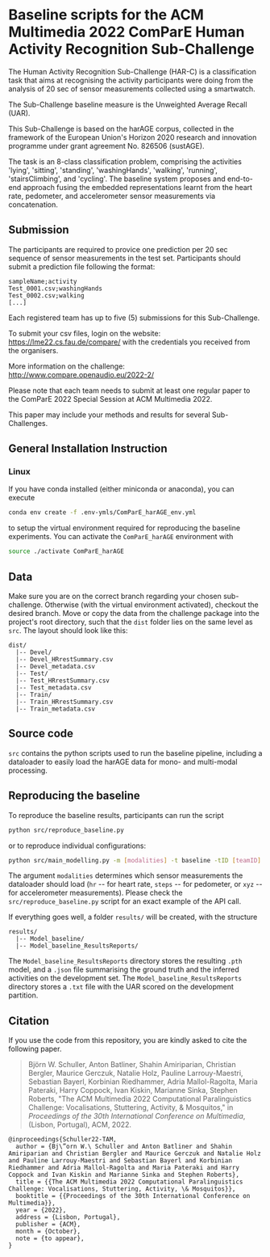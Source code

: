 # Baseline scripts for the ACM Multimedia 2022 ComParE Human Activity Recognition Sub-Challenge


The Human Activity Recognition Sub-Challenge (HAR-C) is a classification task that aims at recognising the activity participants were doing from the analysis of 20 sec of sensor measurements collected using a smartwatch. 

The Sub-Challenge baseline measure is the Unweighted Average Recall (UAR). 

This Sub-Challenge is based on the harAGE corpus, collected in the framework of the European Union's Horizon 2020 research and innovation programme under grant agreement No. 826506 (sustAGE).

The task is an 8-class classification problem, comprising the activities 'lying', 'sitting', 'standing', 'washingHands', 'walking', 'running', 'stairsClimbing', and 'cycling'. The baseline system proposes and end-to-end approach fusing the embedded representations learnt from the heart rate, pedometer, and accelerometer sensor measurements via concatenation. 

## Submission 
The participants are required to provice one prediction per 20 sec sequence of sensor measurements in the test set. Participants should submit a prediction file following the format: 

```
sampleName;activity
Test_0001.csv;washingHands
Test_0002.csv;walking
[...]
```

Each registered team has up to five (5) submissions for this Sub-Challenge.

To submit your csv files, login on the website: https://lme22.cs.fau.de/compare/ 
with the credentials you received from the organisers.

More information on the challenge: http://www.compare.openaudio.eu/2022-2/

Please note that each team needs to submit at least one regular paper to the ComParE 2022 Special Session at ACM Multimedia 2022. 

This paper may include your methods and results for several Sub-Challenges.

## General Installation Instruction 
### Linux
If you have conda installed (either miniconda or anaconda), you can execute
```bash
conda env create -f .env-ymls/ComParE_harAGE_env.yml
```
to setup the virtual environment required for reproducing the baseline experiments. You can activate the `ComParE_harAGE` environment with
```bash
source ./activate ComParE_harAGE
```

## Data
Make sure you are on the correct branch regarding your chosen sub-challenge. Otherwise (with the virtual environment activated), checkout the desired branch. Move or copy the data from the challenge package into the project's root directory, such that the `dist` folder lies on the same level as `src`. The layout should look like this:
```
dist/
  |-- Devel/
  |-- Devel_HRrestSummary.csv
  |-- Devel_metadata.csv
  |-- Test/
  |-- Test_HRrestSummary.csv
  |-- Test_metadata.csv
  |-- Train/
  |-- Train_HRrestSummary.csv
  |-- Train_metadata.csv
```

## Source code
`src` contains the python scripts used to run the baseline pipeline, including a dataloader to easily load the harAGE data for mono- and multi-modal processing. 

## Reproducing the baseline

To reproduce the baseline results, participants can run the script

```bash
python src/reproduce_baseline.py

```

or to reproduce individual configurations:

```bash
python src/main_modelling.py -m [modalities] -t baseline -tID [teamID] -sID [submissionID]

```

The argument `modalities` determines which sensor measurements the dataloader should load (`hr` -- for heart rate, `steps` -- for pedometer, or `xyz` -- for accelerometer measurements). Please check the `src/reproduce_baseline.py` script for an exact example of the API call. 

If everything goes well, a folder `results/` will be created, with the structure
```
results/
  |-- Model_baseline/
  |-- Model_baseline_ResultsReports/
```

The `Model_baseline_ResultsReports` directory stores the resulting `.pth` model, and a `.json` file summarising the ground truth and the inferred activities on the development set. The `Model_baseline_ResultsReports` directory stores a `.txt` file with the UAR scored on the development partition. 

## Citation

If you use the code from this repository, you are kindly asked to cite the following paper.

> Björn W. Schuller, Anton Batliner, Shahin Amiriparian, Christian Bergler, Maurice Gerczuk, Natalie Holz, Pauline Larrouy-Maestri, Sebastian Bayerl, Korbinian Riedhammer, Adria Mallol-Ragolta, Maria Pateraki, Harry Coppock, Ivan Kiskin, Marianne Sinka, Stephen Roberts, "The ACM Multimedia 2022 Computational Paralinguistics Challenge: Vocalisations, Stuttering, Activity, & Mosquitos," in *Proceedings of the 30th International Conference on Multimedia*, (Lisbon, Portugal), ACM, 2022.

```
@inproceedings{Schuller22-TAM,
  author = {Bj\”orn W.\ Schuller and Anton Batliner and Shahin Amiriparian and Christian Bergler and Maurice Gerczuk and Natalie Holz and Pauline Larrouy-Maestri and Sebastian Bayerl and Korbinian Riedhammer and Adria Mallol-Ragolta and Maria Pateraki and Harry Coppock and Ivan Kiskin and Marianne Sinka and Stephen Roberts},
  title = {{The ACM Multimedia 2022 Computational Paralinguistics Challenge: Vocalisations, Stuttering, Activity, \& Mosquitos}},
  booktitle = {{Proceedings of the 30th International Conference on Multimedia}},
  year = {2022},
  address = {Lisbon, Portugal},
  publisher = {ACM},
  month = {October},
  note = {to appear},
}
```
